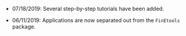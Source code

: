 - 07/18/2019: Several step-by-step tutorials have been added.

- 06/11/2019: Applications are now separated  out from the `FinEtools` package.
